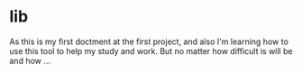 # lib
As this is my first doctment at the first project, and also I'm learning how to use this tool to help my study and work.
But no matter how difficult is will be and how ...
